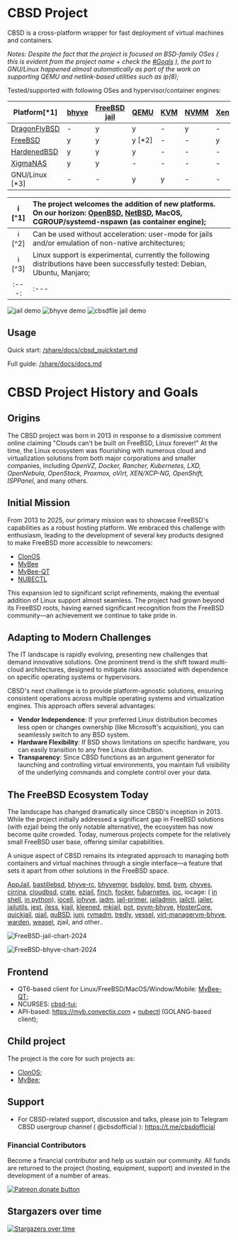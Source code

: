 # CBSD Project

CBSD is a cross-platform wrapper for fast deployment of virtual machines and containers.

_Notes: Despite the fact that the project is focused on BSD-family OSes ( this is evident from the project name + check the [#Goals](#initial-mission) ), 
the port to GNU/Linux happened almost automatically as part of the work on supporting QEMU and netlink-based utilities such as ip(8);_

Tested/supported with following OSes and hypervisor/container engines:


| Platform[*1]                                     | [bhyve](/share/docs/bhyve/cbsd_bhyve_quickstart.md) | [FreeBSD jail](/share/docs/jail/cbsd_jail_quickstart.md) | [QEMU](/share/docs/qemu/cbsd_qemu_quickstart.md) | [KVM](/share/docs/qemu/cbsd_qemu_quickstart.md) | [NVMM](/share/docs/qemu/cbsd_qemu_quickstart.md) | [Xen](http://www.xenproject.org/) |
|------------------------------------------------- | ----- | ---- | ------- | --- | ---- | --- |
| [DragonFlyBSD](https://www.dragonflybsd.org/)    |   -   |  y   |  y      |  -  |  y   |  -  |
| [FreeBSD](https://www.freebsd.org/)              |   y   |  y   |  y [*2] |  -  |  -   |  y  |
| [HardenedBSD](https://hardenedbsd.org/)          |   y   |  y   |  y      |  -  |  -   |  -  |
| [XigmaNAS](https://xigmanas.com/xnaswp/)         |   y   |  y   |  -      |  -  |  -   |  -  |
| GNU/Linux [*3]                                   |   -   |  -   |  y      |  y  |  -   |  -  |


:information_source: [^1] | The project welcomes the addition of new platforms. On our horizon: [OpenBSD](https://www.openbsd.org/), [NetBSD](http://netbsd.org/), MacOS, CGROUP/systemd-nspawn (as container engine);
:---: | :---
:information_source: [^2] | Can be used without acceleration: user-mode for jails and/or emulation of non-native architectures;
:information_source: [^3] | Linux support is experimental, currently the following distributions have been successfully tested: Debian, Ubuntu, Manjaro;
:---: | :---


![jail demo](https://convectix.com/gif/jdemo.gif)
![bhyve demo](https://convectix.com/gif/bdemo.gif)
![cbsdfile jail demo](https://convectix.com/gif/cbsdfile-jail0.gif)

## Usage

Quick start: [/share/docs/cbsd_quickstart.md](/share/docs/general/cbsd_quickstart.md)

Full guide: [/share/docs/docs.md](/share/docs/README.md)


# CBSD Project History and Goals

## Origins
The CBSD project was born in 2013 in response to a dismissive comment online claiming "Clouds can't be built on FreeBSD, Linux forever!" At the time, the Linux ecosystem was flourishing with numerous cloud and virtualization solutions from both major corporations and smaller companies, including *OpenVZ, Docker, Rancher, Kubernetes, LXD, OpenNebula, OpenStack, Proxmox, oVirt, XEN/XCP-NG, OpenShift, ISPPanel*, and many others.

## Initial Mission
From 2013 to 2025, our primary mission was to showcase FreeBSD's capabilities as a robust hosting platform. We embraced this challenge with enthusiasm, leading to the development of several key products designed to make FreeBSD more accessible to newcomers:

- [ClonOS](https://clonos.convectix.com)
- [MyBee](https://myb.convectix.com)
- [MyBee-QT](https://github.com/myb-project/mybee-qt)
- [NUBECTL](https://github.com/cbsd/nubectl)

This expansion led to significant script refinements, making the eventual addition of Linux support almost seamless. The project had grown beyond its FreeBSD roots, having earned significant recognition from the FreeBSD community—an achievement we continue to take pride in.

## Adapting to Modern Challenges
The IT landscape is rapidly evolving, presenting new challenges that demand innovative solutions. One prominent trend is the shift toward multi-cloud architectures, designed to mitigate risks associated with dependence on specific operating systems or hypervisors.

CBSD's next challenge is to provide platform-agnostic solutions, ensuring consistent operations across multiple operating systems and virtualization engines. This approach offers several advantages:

- **Vendor Independence**: If your preferred Linux distribution becomes less open or changes ownership (like Microsoft's acquisition), you can seamlessly switch to any BSD system.
- **Hardware Flexibility**: If BSD shows limitations on specific hardware, you can easily transition to any free Linux distribution.
- **Transparency**: Since CBSD functions as an argument generator for launching and controlling virtual environments, you maintain full visibility of the underlying commands and complete control over your data.

## The FreeBSD Ecosystem Today
The landscape has changed dramatically since CBSD's inception in 2013. While the project initially addressed a significant gap in FreeBSD solutions (with ezjail being the only notable alternative), the ecosystem has now become quite crowded. Today, numerous projects compete for the relatively small FreeBSD user base, offering similar capabilities.

A unique aspect of CBSD remains its integrated approach to managing both containers and virtual machines through a single interface—a feature that sets it apart from other solutions in the FreeBSD space.

[AppJail](https://github.com/DtxdF/AppJail), [bastillebsd](https://bastillebsd.org), [bhyve-rc](https://www.freshports.org/sysutils/bhyve-rc), [bhyvemgr](https://github.com/alonsobsd/bhyvemgr), [bsdploy](https://bsdploy.readthedocs.io/en/latest/), [bmd](https://github.com/yuichiro-naito/bmd), [bvm](https://github.com/bigdragonsoft/bvm), [chyves](http://chyves.org), [cirrina](https://gitlab.com/swills/cirrina), [cloudbsd](https://github.com/int0dh/CloudBSD), [crate](https://www.freshports.org/sysutils/crate), [ezjail](http://erdgeist.org/arts/software/ezjail/), [finch](https://dreamcat4.github.io/finch/jails-how-to/), [focker](https://github.com/sadaszewski/focker/), [fubarnetes](https://github.com/fubarnetes), [ioc](https://github.com/bsdci/ioc), iocage: ( [in shell](https://github.com/iocage/iocage_legacy), [in python](https://github.com/freebsd/iocage)), [iocell](https://github.com/bartekrutkowski/iocell), [iohyve](https://github.com/pr1ntf/iohyve), [jadm](https://github.com/NikolayDachev/jadm), [jail-primer](http://jail-primer.sourceforge.net/), [jailadmin](https://BSDforge.com/projects/sysutils/jailadmin/), [jailctl](http://anduin.net/jailctl/), [jailer](https://www.freshports.org/sysutils/jailer/), [jailutils](http://thewalter.net/stef/freebsd/jails/jailutils/), [jest](https://github.com/tabrarg/jest), [jless](https://github.com/vermaden/jless), [kjail](https://github.com/Emrion/kjail), [kleened](https://github.com/kleene-project/kleened), [mkjail](https://github.com/mkjail/mkjail/), [pot](https://github.com/pizzamig/pot/), [pyvm-bhyve](https://github.com/yaroslav-gwit/PyVM-Bhyve), [HosterCore](https://github.com/yaroslav-gwit/HosterCore), [quickjail](https://git.kevans.dev/kevans/quickjail), [qjail](http://erdgeist.org/posts/2017/dont-piss-in-my-beer.html), [quBSD](https://github.com/BawdyAnarchist/quBSD), [junj](https://www.freshports.org/sysutils/runj), [rvmadm](https://blog.project-fifo.net/rvmadm-managing-freebsd-jails/), [tredly](https://forums.freebsd.org/threads/introducing-tredly-containers-for-unix-freebsd.56016/), [vessel](https://github.com/ssteidl/vessel), [virt-manager](https://libvirt.org/drvbhyve.html)[vm-bhyve](https://github.com/churchers/vm-bhyve), [warden](https://www.ixsystems.com/community/threads/warden-eol-and-iocage-jails-are-now-useless-what-do-we-do.70461/), [weasel](https://gitlab.com/swills/weasel), zjail, and other..

![FreeBSD-jail-chart-2024](https://convectix.com/img/freebsd-jail-chart-2024.png?raw=true)

![FreeBSD-bhyve-chart-2024](https://convectix.com/img/freebsd-bhyve-chart-2024.png?raw=true)


## Frontend

- QT6-based client for Linux/FreeBSD/MacOS/Window/Mobile: [MyBee-QT](https://github.com/myb-project/mybee-qt);
- NCURSES: [cbsd-tui](https://github.com/Peter2121/cbsd-tui);
- API-based: https://myb.convectix.com + [nubectl](https://github.com/cbsd/nubectl) (GOLANG-based client);

## Child project

The project is the core for such projects as:

- [ClonOS](https://clonos.convectix.com);
- [MyBee](https://myb.convectix.com);

## Support

* For CBSD-related support, discussion and talks, please join to Telegram CBSD usergroup channel ( @cbsdofficial ): https://t.me/cbsdofficial

### Financial Contributors

Become a financial contributor and help us sustain our community. All funds are returned to the project (hosting, equipment, support) and invested in the development of a number of areas.

<a href="https://www.patreon.com/clonos"><img src="https://c5.patreon.com/external/logo/become_a_patron_button@2x.png" alt="Patreon donate button" /></a>

## Stargazers over time

[![Stargazers over time](https://starchart.cc/cbsd/cbsd.svg)](https://starchart.cc/cbsd/cbsd)
